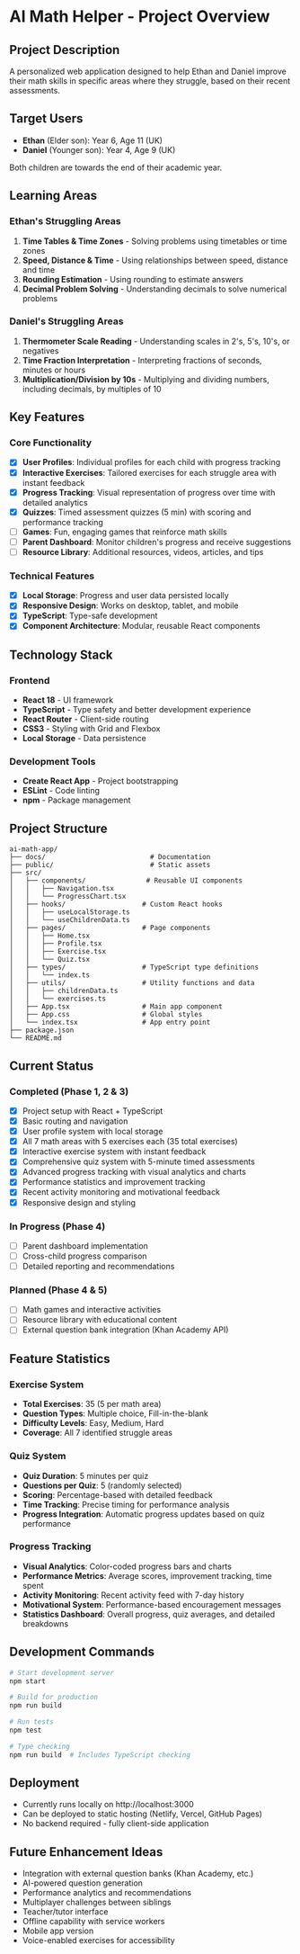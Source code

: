 # AI Math Helper - Project Overview

## Project Description
A personalized web application designed to help Ethan and Daniel improve their math skills in specific areas where they struggle, based on their recent assessments.

## Target Users
- **Ethan** (Elder son): Year 6, Age 11 (UK)
- **Daniel** (Younger son): Year 4, Age 9 (UK)

Both children are towards the end of their academic year.

## Learning Areas

### Ethan's Struggling Areas
1. **Time Tables & Time Zones** - Solving problems using timetables or time zones
2. **Speed, Distance & Time** - Using relationships between speed, distance and time
3. **Rounding Estimation** - Using rounding to estimate answers
4. **Decimal Problem Solving** - Understanding decimals to solve numerical problems

### Daniel's Struggling Areas
1. **Thermometer Scale Reading** - Understanding scales in 2's, 5's, 10's, or negatives
2. **Time Fraction Interpretation** - Interpreting fractions of seconds, minutes or hours
3. **Multiplication/Division by 10s** - Multiplying and dividing numbers, including decimals, by multiples of 10

## Key Features

### Core Functionality
- [x] **User Profiles**: Individual profiles for each child with progress tracking
- [x] **Interactive Exercises**: Tailored exercises for each struggle area with instant feedback
- [x] **Progress Tracking**: Visual representation of progress over time with detailed analytics
- [x] **Quizzes**: Timed assessment quizzes (5 min) with scoring and performance tracking
- [ ] **Games**: Fun, engaging games that reinforce math skills
- [ ] **Parent Dashboard**: Monitor children's progress and receive suggestions
- [ ] **Resource Library**: Additional resources, videos, articles, and tips

### Technical Features
- [x] **Local Storage**: Progress and user data persisted locally
- [x] **Responsive Design**: Works on desktop, tablet, and mobile
- [x] **TypeScript**: Type-safe development
- [x] **Component Architecture**: Modular, reusable React components

## Technology Stack

### Frontend
- **React 18** - UI framework
- **TypeScript** - Type safety and better development experience
- **React Router** - Client-side routing
- **CSS3** - Styling with Grid and Flexbox
- **Local Storage** - Data persistence

### Development Tools
- **Create React App** - Project bootstrapping
- **ESLint** - Code linting
- **npm** - Package management

## Project Structure

```
ai-math-app/
├── docs/                          # Documentation
├── public/                        # Static assets
├── src/
│   ├── components/               # Reusable UI components
│   │   ├── Navigation.tsx
│   │   └── ProgressChart.tsx
│   ├── hooks/                   # Custom React hooks
│   │   ├── useLocalStorage.ts
│   │   └── useChildrenData.ts
│   ├── pages/                   # Page components
│   │   ├── Home.tsx
│   │   ├── Profile.tsx
│   │   ├── Exercise.tsx
│   │   └── Quiz.tsx
│   ├── types/                   # TypeScript type definitions
│   │   └── index.ts
│   ├── utils/                   # Utility functions and data
│   │   ├── childrenData.ts
│   │   └── exercises.ts
│   ├── App.tsx                  # Main app component
│   ├── App.css                  # Global styles
│   └── index.tsx                # App entry point
├── package.json
└── README.md
```

## Current Status

### Completed (Phase 1, 2 & 3)
- [x] Project setup with React + TypeScript
- [x] Basic routing and navigation
- [x] User profile system with local storage
- [x] All 7 math areas with 5 exercises each (35 total exercises)
- [x] Interactive exercise system with instant feedback
- [x] Comprehensive quiz system with 5-minute timed assessments
- [x] Advanced progress tracking with visual analytics and charts
- [x] Performance statistics and improvement tracking
- [x] Recent activity monitoring and motivational feedback
- [x] Responsive design and styling

### In Progress (Phase 4)
- [ ] Parent dashboard implementation
- [ ] Cross-child progress comparison
- [ ] Detailed reporting and recommendations

### Planned (Phase 4 & 5)
- [ ] Math games and interactive activities
- [ ] Resource library with educational content
- [ ] External question bank integration (Khan Academy API)

## Feature Statistics

### Exercise System
- **Total Exercises**: 35 (5 per math area)
- **Question Types**: Multiple choice, Fill-in-the-blank
- **Difficulty Levels**: Easy, Medium, Hard
- **Coverage**: All 7 identified struggle areas

### Quiz System
- **Quiz Duration**: 5 minutes per quiz
- **Questions per Quiz**: 5 (randomly selected)
- **Scoring**: Percentage-based with detailed feedback
- **Time Tracking**: Precise timing for performance analysis
- **Progress Integration**: Automatic progress updates based on quiz performance

### Progress Tracking
- **Visual Analytics**: Color-coded progress bars and charts
- **Performance Metrics**: Average scores, improvement tracking, time spent
- **Activity Monitoring**: Recent activity feed with 7-day history
- **Motivational System**: Performance-based encouragement messages
- **Statistics Dashboard**: Overall progress, quiz averages, and detailed breakdowns

## Development Commands

```bash
# Start development server
npm start

# Build for production
npm run build

# Run tests
npm test

# Type checking
npm run build  # Includes TypeScript checking
```

## Deployment
- Currently runs locally on http://localhost:3000
- Can be deployed to static hosting (Netlify, Vercel, GitHub Pages)
- No backend required - fully client-side application

## Future Enhancement Ideas
- Integration with external question banks (Khan Academy, etc.)
- AI-powered question generation
- Performance analytics and recommendations
- Multiplayer challenges between siblings
- Teacher/tutor interface
- Offline capability with service workers
- Mobile app version
- Voice-enabled exercises for accessibility
